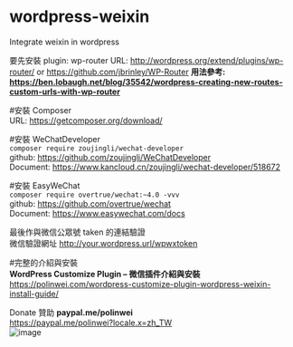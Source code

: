 # wordpress-weixin
Integrate weixin in wordpress

要先安裝 plugin: wp-router URL: http://wordpress.org/extend/plugins/wp-router/ or https://github.com/jbrinley/WP-Router 
**用法參考: https://ben.lobaugh.net/blog/35542/wordpress-creating-new-routes-custom-urls-with-wp-router**  

#安裝 Composer  
URL: https://getcomposer.org/download/

#安裝 WeChatDeveloper  
```composer require zoujingli/wechat-developer```  
github: https://github.com/zoujingli/WeChatDeveloper  
Document: https://www.kancloud.cn/zoujingli/wechat-developer/518672

#安裝 EasyWeChat  
```composer require overtrue/wechat:~4.0 -vvv```  
github: https://github.com/overtrue/wechat  
Document: https://www.easywechat.com/docs

最後作與微信公眾號 taken 的連結驗證  
微信驗證網址 http://your.wordpress.url/wpwxtoken  

#完整的介紹與安裝  
**WordPress Customize Plugin – 微信插件介紹與安裝**  
https://polinwei.com/wordpress-customize-plugin-wordpress-weixin-install-guide/

Donate 贊助
**paypal.me/polinwei**  
https://paypal.me/polinwei?locale.x=zh_TW  
![image](https://github.com/polinwei/wordpress-weixin/row/master/images/weixin_pay_donate_polinwei_20191127164349.jpg)
 